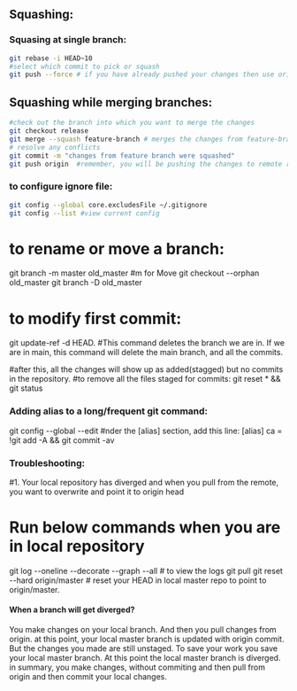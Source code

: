 ## Squashing:

### Squasing at single branch:
```bash 
git rebase -i HEAD~10
#select which commit to pick or squash
git push --force # if you have already pushed your changes then use origin
```

## Squashing while merging branches:
```bash
#check out the branch into which you want to merge the changes
git checkout release
git merge --squash feature-branch # merges the changes from feature-branch into release
# resolve any conflicts
git commit -m "changes from feature branch were squashed"
git push origin  #remember, you will be pushing the changes to remote release branch.
```

### to configure ignore file:
```bash 
git config --global core.excludesFile ~/.gitignore
git config --list #view current config
```

# to rename or move a branch:
git branch -m master old_master #m for Move
git checkout --orphan old_master
git branch -D old_master

# to modify first commit:
git update-ref -d HEAD. #This command deletes the branch we are in. If we are in main, this command will delete the main branch, and all the commits.

#after this, all the changes will show up as added(stagged) but no commits in the repository. 
#to remove all the files staged for commits:
git reset * && git status

### Adding alias to a long/frequent git command:
git config --global --edit  #nder the [alias] section, add this line:
[alias]
    ca = !git add -A && git commit -av

### Troubleshooting:
#1. Your local repository has diverged and when you pull from the remote, you want to overwrite and point it to origin head
# Run below commands when you are in local repository
git log --oneline --decorate --graph --all   # to view the logs
git pull
git reset --hard origin/master # reset your HEAD in local master repo to  point to origin/master.



#### When a branch will get diverged?
You make changes on your local branch. And then you pull changes from origin. at this point, your local master branch is updated 
with origin commit. But the changes you made are still unstaged. 
To save your work you save your local master branch. At this point the local master branch is diverged.
in summary, you make changes, without commiting and then pull from origin and then commit your local changes.
